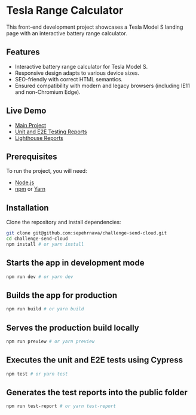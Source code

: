 # Tesla Range Calculator

This front-end development project showcases a Tesla Model S landing page with an interactive battery range calculator.

## Features

- Interactive battery range calculator for Tesla Model S.
- Responsive design adapts to various device sizes.
- SEO-friendly with correct HTML semantics.
- Ensured compatibility with modern and legacy browsers (including IE11 and non-Chromium Edge).

## Live Demo

- [Main Project](https://range-calculator-sepehr.vercel.app/)
- [Unit and E2E Testing Reports](https://range-calculator-sepehr.vercel.app/unit-E2E-reports.html)
- [Lighthouse Reports](https://range-calculator-sepehr.vercel.app/lighthouse-reports.html)

## Prerequisites

To run the project, you will need:

- [Node.js](https://nodejs.org/)
- [npm](https://www.npmjs.com/) or [Yarn](https://yarnpkg.com/)

## Installation

Clone the repository and install dependencies:

```bash
git clone git@github.com:sepehrnava/challenge-send-cloud.git
cd challenge-send-cloud
npm install # or yarn install
```

## Starts the app in development mode

```bash
npm run dev # or yarn dev
```

## Builds the app for production

```bash
npm run build # or yarn build
```

## Serves the production build locally

```bash
npm run preview # or yarn preview
```

## Executes the unit and E2E tests using Cypress

```bash
npm test # or yarn test
```

## Generates the test reports into the public folder

```bash
npm run test-report # or yarn test-report
```

